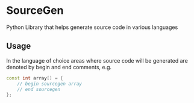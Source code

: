 # SourceGen

Python Library that helps generate source code in various languages

## Usage

In the language of choice areas where source code will be generated are denoted by begin and end comments, e.g.

```c++
const int array[] = {
	// begin sourcegen array
	// end sourcegen
};
```
